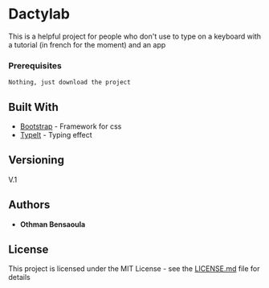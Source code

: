 # Dactylab

This is a helpful project for people who don't use to type on a keyboard with a tutorial (in french for the moment) and an app

### Prerequisites

```
Nothing, just download the project
```

## Built With

* [Bootstrap](https://getbootstrap.com/) - Framework for css
* [TypeIt](https://typeitjs.com/) - Typing effect


## Versioning

V.1

## Authors

* **Othman Bensaoula**

## License

This project is licensed under the MIT License - see the [LICENSE.md](LICENSE.md) file for details

